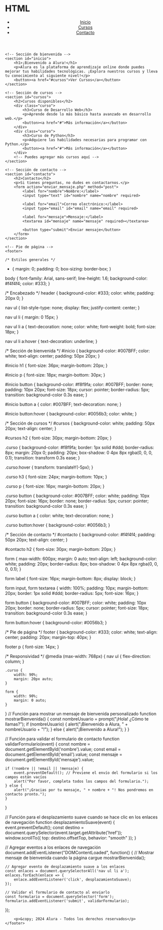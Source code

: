 # HTML
<!DOCTYPE html>
<html lang="es">
<head>
    <meta charset="UTF-8">
    <meta name="viewport" content="width=device-width, initial-scale=1.0">
    <meta http-equiv="X-UA-Compatible" content="ie=edge">
    <title>Bienvenido a Alura</title>
    <link rel="stylesheet" href="estilos.css">
</head>
<body>
    <!-- Encabezado -->
    <header>
        <nav>
            <ul>
                <li><a href="#inicio">Inicio</a></li>
                <li><a href="#cursos">Cursos</a></li>
                <li><a href="#contacto">Contacto</a></li>
            </ul>
        </nav>
    </header>

    <!-- Sección de bienvenida -->
    <section id="inicio">
        <h1>¡Bienvenido a Alura!</h1>
        <p>Alura es la plataforma de aprendizaje online donde puedes mejorar tus habilidades tecnológicas. ¡Explora nuestros cursos y lleva tu conocimiento al siguiente nivel!</p>
        <button><a href="#cursos">Ver Cursos</a></button>
    </section>

    <!-- Sección de cursos -->
    <section id="cursos">
        <h2>Cursos disponibles</h2>
        <div class="curso">
            <h3>Curso de Desarrollo Web</h3>
            <p>Aprende desde lo más básico hasta avanzado en desarrollo web.</p>
            <button><a href="#">Más información</a></button>
        </div>
        <div class="curso">
            <h3>Curso de Python</h3>
            <p>Adquiere las habilidades necesarias para programar con Python.</p>
            <button><a href="#">Más información</a></button>
        </div>
        <!-- Puedes agregar más cursos aquí -->
    </section>

    <!-- Sección de contacto -->
    <section id="contacto">
        <h2>Contacto</h2>
        <p>Si tienes preguntas, no dudes en contactarnos.</p>
        <form action="enviar_mensaje.php" method="post">
            <label for="nombre">Nombre:</label>
            <input type="text" id="nombre" name="nombre" required>

            <label for="email">Correo electrónico:</label>
            <input type="email" id="email" name="email" required>

            <label for="mensaje">Mensaje:</label>
            <textarea id="mensaje" name="mensaje" required></textarea>

            <button type="submit">Enviar mensaje</button>
        </form>
    </section>

    <!-- Pie de página -->
    <footer>

    /* Estilos generales */
* {
    margin: 0;
    padding: 0;
    box-sizing: border-box;
}

body {
    font-family: Arial, sans-serif;
    line-height: 1.6;
    background-color: #f4f4f4;
    color: #333;
}

/* Encabezado */
header {
    background-color: #333;
    color: white;
    padding: 20px 0;
}

nav ul {
    list-style-type: none;
    display: flex;
    justify-content: center;
}

nav ul li {
    margin: 0 15px;
}

nav ul li a {
    text-decoration: none;
    color: white;
    font-weight: bold;
    font-size: 18px;
}

nav ul li a:hover {
    text-decoration: underline;
}

/* Sección de bienvenida */
#inicio {
    background-color: #007BFF;
    color: white;
    text-align: center;
    padding: 50px 20px;
}

#inicio h1 {
    font-size: 36px;
    margin-bottom: 20px;
}

#inicio p {
    font-size: 18px;
    margin-bottom: 30px;
}

#inicio button {
    background-color: #f8f9fa;
    color: #007BFF;
    border: none;
    padding: 10px 20px;
    font-size: 18px;
    cursor: pointer;
    border-radius: 5px;
    transition: background-color 0.3s ease;
}

#inicio button a {
    color: #007BFF;
    text-decoration: none;
}

#inicio button:hover {
    background-color: #0056b3;
    color: white;
}

/* Sección de cursos */
#cursos {
    background-color: white;
    padding: 50px 20px;
    text-align: center;
}

#cursos h2 {
    font-size: 30px;
    margin-bottom: 20px;
}

.curso {
    background-color: #f8f9fa;
    border: 1px solid #ddd;
    border-radius: 8px;
    margin: 20px 0;
    padding: 20px;
    box-shadow: 0 4px 8px rgba(0, 0, 0, 0.1);
    transition: transform 0.3s ease;
}

.curso:hover {
    transform: translateY(-5px);
}

.curso h3 {
    font-size: 24px;
    margin-bottom: 10px;
}

.curso p {
    font-size: 16px;
    margin-bottom: 20px;
}

.curso button {
    background-color: #007BFF;
    color: white;
    padding: 10px 20px;
    font-size: 16px;
    border: none;
    border-radius: 5px;
    cursor: pointer;
    transition: background-color 0.3s ease;
}

.curso button a {
    color: white;
    text-decoration: none;
}

.curso button:hover {
    background-color: #0056b3;
}

/* Sección de contacto */
#contacto {
    background-color: #f4f4f4;
    padding: 50px 20px;
    text-align: center;
}

#contacto h2 {
    font-size: 30px;
    margin-bottom: 20px;
}

form {
    max-width: 600px;
    margin: 0 auto;
    text-align: left;
    background-color: white;
    padding: 20px;
    border-radius: 8px;
    box-shadow: 0 4px 8px rgba(0, 0, 0, 0.1);
}

form label {
    font-size: 16px;
    margin-bottom: 8px;
    display: block;
}

form input, form textarea {
    width: 100%;
    padding: 10px;
    margin-bottom: 20px;
    border: 1px solid #ddd;
    border-radius: 5px;
    font-size: 16px;
}

form button {
    background-color: #007BFF;
    color: white;
    padding: 10px 20px;
    border: none;
    border-radius: 5px;
    cursor: pointer;
    font-size: 18px;
    transition: background-color 0.3s ease;
}

form button:hover {
    background-color: #0056b3;
}

/* Pie de página */
footer {
    background-color: #333;
    color: white;
    text-align: center;
    padding: 20px;
    margin-top: 40px;
}

footer p {
    font-size: 14px;
}

/* Responsividad */
@media (max-width: 768px) {
    nav ul {
        flex-direction: column;
    }

    .curso {
        width: 90%;
        margin: 20px auto;
    }

    form {
        width: 90%;
        margin: 0 auto;
    }
}
// Función para mostrar un mensaje de bienvenida personalizado
function mostrarBienvenida() {
    const nombreUsuario = prompt("¡Hola! ¿Cómo te llamas?");
    if (nombreUsuario) {
        alert("¡Bienvenido a Alura, " + nombreUsuario + "!");
    } else {
        alert("¡Bienvenido a Alura!");
    }
}

// Función para validar el formulario de contacto
function validarFormulario(event) {
    const nombre = document.getElementById('nombre').value;
    const email = document.getElementById('email').value;
    const mensaje = document.getElementById('mensaje').value;
    
    if (!nombre || !email || !mensaje) {
        event.preventDefault(); // Previene el envío del formulario si los campos están vacíos
        alert("Por favor, completa todos los campos del formulario.");
    } else {
        alert("¡Gracias por tu mensaje, " + nombre + "! Nos pondremos en contacto pronto.");
    }
}

// Función para el desplazamiento suave cuando se hace clic en los enlaces de navegación
function desplazamientoSuave(event) {
    event.preventDefault();
    const destino = document.querySelector(event.target.getAttribute('href'));
    window.scrollTo({
        top: destino.offsetTop,
        behavior: "smooth"
    });
}

// Agregar eventos a los enlaces de navegación
document.addEventListener("DOMContentLoaded", function() {
    // Mostrar mensaje de bienvenida cuando la página cargue
    mostrarBienvenida();
    
    // Agregar evento de desplazamiento suave a los enlaces
    const enlaces = document.querySelectorAll('nav ul li a');
    enlaces.forEach(enlace => {
        enlace.addEventListener('click', desplazamientoSuave);
    });
    
    // Validar el formulario de contacto al enviarlo
    const formulario = document.querySelector('form');
    formulario.addEventListener('submit', validarFormulario);
});

        <p>&copy; 2024 Alura - Todos los derechos reservados</p>
    </footer>
</body>
</html>

